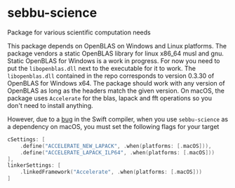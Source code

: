 # sebbu-science
Package for various scientific computation needs

This package depends on OpenBLAS on Windows and Linux platforms. The package vendors a static OpenBLAS library for linux x86_64 musl and gnu. Static OpenBLAS for Windows is a work in progress. For now you need to put the ```libopenblas.dll``` next to the executable for it to work. The ```libopenblas.dll``` contained in the repo corresponds to version 0.3.30 of OpenBLAS for Windows x64. The package should work with any version of OpenBLAS as long as the headers match the given version.
On macOS, the package uses ```Accelerate``` for the blas, lapack and fft operations so you don't need to install anything.

However, due to a [bug](https://github.com/swiftlang/swift/issues/80991) in the Swift compiler, when you use ```sebbu-science``` as a dependency on macOS, you must set the following flags for your target
```swift
cSettings: [
    .define("ACCELERATE_NEW_LAPACK", .when(platforms: [.macOS])),
    .define("ACCELERATE_LAPACK_ILP64", .when(platforms: [.macOS]))
],
linkerSettings: [
    .linkedFramework("Accelerate", .when(platforms: [.macOS]))
]
```